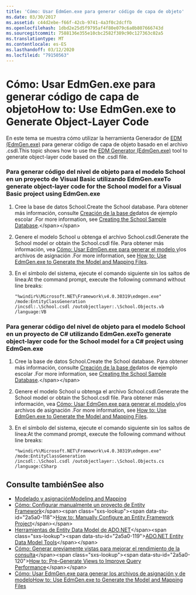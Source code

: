 ```yaml
---
title: 'Cómo: Usar EdmGen.exe para generar código de capa de objeto'
ms.date: 03/30/2017
ms.assetid: c44d2ebe-f66f-42cb-9741-4a3f0c2dcffb
ms.openlocfilehash: 1dbd2e25d5f9795af4f80e079c6a0b807666743d
ms.sourcegitcommit: 7588136e355e10cbc2582f389c90c127363c02a5
ms.translationtype: MT
ms.contentlocale: es-ES
ms.lasthandoff: 03/12/2020
ms.locfileid: "79150563"
---
```

# <a name="how-to-use-edmgenexe-to-generate-object-layer-code"></a><span data-ttu-id="2a5a0-102">Cómo: Usar EdmGen.exe para generar código de capa de objeto</span><span class="sxs-lookup"><span data-stu-id="2a5a0-102">How to: Use EdmGen.exe to Generate Object-Layer Code</span></span>
<span data-ttu-id="2a5a0-103">En este tema se muestra cómo utilizar la herramienta Generador de [EDM (EdmGen.exe)](edm-generator-edmgen-exe.md) para generar código de capa de objeto basado en el archivo .csdl.</span><span class="sxs-lookup"><span data-stu-id="2a5a0-103">This topic shows how to use the [EDM Generator (EdmGen.exe)](edm-generator-edmgen-exe.md) tool to generate object-layer code  based on the .csdl file.</span></span>  
  
### <a name="to-generate-object-layer-code-for-the-school-model-for-a-visual-basic-project-using-edmgenexe"></a><span data-ttu-id="2a5a0-104">Para generar código del nivel de objeto para el modelo School en un proyecto de Visual Basic utilizando EdmGen.exe</span><span class="sxs-lookup"><span data-stu-id="2a5a0-104">To generate object-layer code for the School model for a Visual Basic project using EdmGen.exe</span></span>  
  
1. <span data-ttu-id="2a5a0-105">Cree la base de datos School.</span><span class="sxs-lookup"><span data-stu-id="2a5a0-105">Create the School database.</span></span> <span data-ttu-id="2a5a0-106">Para obtener más información, consulte [Creación de la base de](https://docs.microsoft.com/previous-versions/dotnet/netframework-4.0/bb399731(v=vs.100))datos de ejemplo escolar .</span><span class="sxs-lookup"><span data-stu-id="2a5a0-106">For more information, see [Creating the School Sample Database](https://docs.microsoft.com/previous-versions/dotnet/netframework-4.0/bb399731(v=vs.100)).</span></span>  
  
2. <span data-ttu-id="2a5a0-107">Genere el modelo School u obtenga el archivo School.csdl.</span><span class="sxs-lookup"><span data-stu-id="2a5a0-107">Generate the School model or obtain the School.csdl file.</span></span> <span data-ttu-id="2a5a0-108">Para obtener más información, vea [Cómo: Usar EdmGen.exe para generar el modelo y](how-to-use-edmgen-exe-to-generate-the-model-and-mapping-files.md)los archivos de asignación .</span><span class="sxs-lookup"><span data-stu-id="2a5a0-108">For more information, see [How to: Use EdmGen.exe to Generate the Model and Mapping Files](how-to-use-edmgen-exe-to-generate-the-model-and-mapping-files.md).</span></span>  
  
3. <span data-ttu-id="2a5a0-109">En el símbolo del sistema, ejecute el comando siguiente sin los saltos de línea:</span><span class="sxs-lookup"><span data-stu-id="2a5a0-109">At the command prompt, execute the following command without line breaks:</span></span>  
  
    ```console  
    "%windir%\Microsoft.NET\Framework\v4.0.30319\edmgen.exe" /mode:EntityClassGeneration
    /incsdl:.\School.csdl /outobjectlayer:.\School.Objects.vb /language:VB  
    ```  
  
### <a name="to-generate-object-layer-code-for-the-school-model-for-a-c-project-using-edmgenexe"></a><span data-ttu-id="2a5a0-110">Para generar código del nivel de objeto para el modelo School en un proyecto de C# utilizando EdmGen.exe</span><span class="sxs-lookup"><span data-stu-id="2a5a0-110">To generate object-layer code for the School model for a C# project using EdmGen.exe</span></span>  
  
1. <span data-ttu-id="2a5a0-111">Cree la base de datos School.</span><span class="sxs-lookup"><span data-stu-id="2a5a0-111">Create the School database.</span></span> <span data-ttu-id="2a5a0-112">Para obtener más información, consulte [Creación de la base de](https://docs.microsoft.com/previous-versions/dotnet/netframework-4.0/bb399731(v=vs.100))datos de ejemplo escolar .</span><span class="sxs-lookup"><span data-stu-id="2a5a0-112">For more information, see [Creating the School Sample Database](https://docs.microsoft.com/previous-versions/dotnet/netframework-4.0/bb399731(v=vs.100)).</span></span>  
  
2. <span data-ttu-id="2a5a0-113">Genere el modelo School u obtenga el archivo School.csdl.</span><span class="sxs-lookup"><span data-stu-id="2a5a0-113">Generate the School model or obtain the School.csdl file.</span></span> <span data-ttu-id="2a5a0-114">Para obtener más información, vea [Cómo: Usar EdmGen.exe para generar el modelo y](how-to-use-edmgen-exe-to-generate-the-model-and-mapping-files.md)los archivos de asignación .</span><span class="sxs-lookup"><span data-stu-id="2a5a0-114">For more information, see [How to: Use EdmGen.exe to Generate the Model and Mapping Files](how-to-use-edmgen-exe-to-generate-the-model-and-mapping-files.md).</span></span>  
  
3. <span data-ttu-id="2a5a0-115">En el símbolo del sistema, ejecute el comando siguiente sin los saltos de línea:</span><span class="sxs-lookup"><span data-stu-id="2a5a0-115">At the command prompt, execute the following command without line breaks:</span></span>  
  
    ```console  
    "%windir%\Microsoft.NET\Framework\v4.0.30319\edmgen.exe" /mode:EntityClassGeneration
    /incsdl:.\School.csdl /outobjectlayer:.\School.Objects.cs /language:CSharp  
    ```  
  
## <a name="see-also"></a><span data-ttu-id="2a5a0-116">Consulte también</span><span class="sxs-lookup"><span data-stu-id="2a5a0-116">See also</span></span>

- [<span data-ttu-id="2a5a0-117">Modelado y asignación</span><span class="sxs-lookup"><span data-stu-id="2a5a0-117">Modeling and Mapping</span></span>](modeling-and-mapping.md)
- <span data-ttu-id="2a5a0-118">[Cómo: Configurar manualmente un proyecto de Entity Framework](https://docs.microsoft.com/previous-versions/dotnet/netframework-4.0/bb738546(v=vs.100))</span><span class="sxs-lookup"><span data-stu-id="2a5a0-118">[How to: Manually Configure an Entity Framework Project](https://docs.microsoft.com/previous-versions/dotnet/netframework-4.0/bb738546(v=vs.100))</span></span>
- <span data-ttu-id="2a5a0-119">[Herramientas de Entity Data Model de ADO.NET](https://docs.microsoft.com/previous-versions/dotnet/netframework-4.0/bb399249(v=vs.100))</span><span class="sxs-lookup"><span data-stu-id="2a5a0-119">[ADO.NET Entity Data Model  Tools](https://docs.microsoft.com/previous-versions/dotnet/netframework-4.0/bb399249(v=vs.100))</span></span>
- <span data-ttu-id="2a5a0-120">[Cómo: Generar previamente vistas para mejorar el rendimiento de la consulta](https://docs.microsoft.com/previous-versions/dotnet/netframework-4.0/bb896240(v=vs.100))</span><span class="sxs-lookup"><span data-stu-id="2a5a0-120">[How to: Pre-Generate Views to Improve Query Performance](https://docs.microsoft.com/previous-versions/dotnet/netframework-4.0/bb896240(v=vs.100))</span></span>
- [<span data-ttu-id="2a5a0-121">Cómo: Usar EdmGen.exe para generar los archivos de asignación y de modelo</span><span class="sxs-lookup"><span data-stu-id="2a5a0-121">How to: Use EdmGen.exe to Generate the Model and Mapping Files</span></span>](how-to-use-edmgen-exe-to-generate-the-model-and-mapping-files.md)
